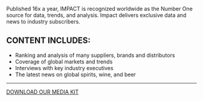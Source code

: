 Published 16x a year, IMPACT is recognized worldwide as the Number One source for data, trends, and analysis. Impact delivers exclusive data and news to industry subscribers.

 

## CONTENT INCLUDES:

- Ranking and analysis of many suppliers, brands and distributors 
- Coverage of global markets and trends
- Interviews with key industry executives
- The latest news on global spirits, wine, and beer

<hr class="g-width-30x g-brd-primary g-my-40">

<a href="/images/pdf/IMPMediaKit_2020.pdf" class="btn btn-md u-btn-outline-primary g-brd-2 g-rounded-10">DOWNLOAD OUR MEDIA KIT</a>
